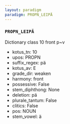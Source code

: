 ```yaml
---
layout: paradigm
paradigm: PROPN_LEIPÄ
---
```

### ` PROPN_LEIPÄ `

Dictionary class 10 front p~v
* kotus_tn: 10
* upos: PROPN
* suffix_regex: pä
* kotus_av: E
* grade_dir: weaken
* harmony: front
* possessive: False
* stem_diphthong: None
* deletion: pä
* plurale_tantum: False
* clitics: False
* pos: NOUN
* stem_vowel: ä
